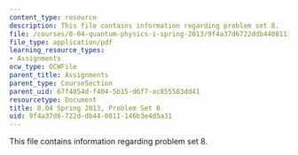 ```yaml
---
content_type: resource
description: This file contains information regarding problem set 8.
file: /courses/8-04-quantum-physics-i-spring-2013/9f4a37d6722ddb440811146b3e4d5a31_MIT8_04S13_ps8.pdf
file_type: application/pdf
learning_resource_types:
- Assignments
ocw_type: OCWFile
parent_title: Assignments
parent_type: CourseSection
parent_uid: 67f4854d-f404-5b15-d6f7-ac855583dd41
resourcetype: Document
title: 8.04 Spring 2013, Problem Set 8
uid: 9f4a37d6-722d-db44-0811-146b3e4d5a31
---
```

This file contains information regarding problem set 8.

